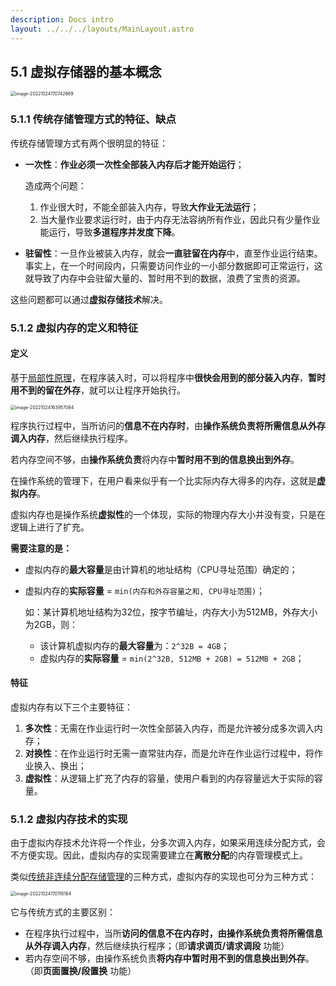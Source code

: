 ```yaml
---
description: Docs intro
layout: ../../../layouts/MainLayout.astro
---
```


## 5.1 虚拟存储器的基本概念

<img src="https://images.drshw.tech/images/notes/image-20221024170742669.png" alt="image-20221024170742669" style="zoom:50%;" />

### 5.1.1 传统存储管理方式的特征、缺点

传统存储管理方式有两个很明显的特征：

+ **一次性**：**作业必须一次性全部装入内存后才能开始运行**；

  造成两个问题：

  1. 作业很大时，不能全部装入内存，导致**大作业无法运行**；
  2. 当大量作业要求运行时，由于内存无法容纳所有作业，因此只有少量作业能运行，导致**多道程序并发度下降**。

+ **驻留性**：一旦作业被装入内存，就会**一直驻留在内存**中，直至作业运行结束。事实上，在一个时间段内，只需要访问作业的一小部分数据即可正常运行，这就导致了内存中会驻留大量的、暂时用不到的数据，浪费了宝贵的资源。

这些问题都可以通过**虚拟存储技术**解决。

### 5.1.2 虚拟内存的定义和特征

#### 定义

基于[局部性原理](https://docs.drshw.tech/os/4/3/#%E5%B1%80%E9%83%A8%E6%80%A7%E5%8E%9F%E7%90%86)，在程序装入时，可以将程序中**很快会用到的部分装入内存**，**暂时用不到的留在外存**，就可以让程序开始执行。

<img src="https://images.drshw.tech/images/notes/image-20221024163957064.png" alt="image-20221024163957064" style="zoom:50%;" />

程序执行过程中，当所访问的**信息不在内存时**，由**操作系统负责将所需信息从外存调入内存**，然后继续执行程序。

若内存空间不够，由**操作系统负责**将内存中**暂时用不到的信息换出到外存**。

在操作系统的管理下，在用户看来似乎有一个比实际内存大得多的内存，这就是**虚拟内存**。

虚拟内存也是操作系统**虚拟性**的一个体现，实际的物理内存大小并没有变，只是在逻辑上进行了扩充。

**需要注意的是：**

+ 虚拟内存的**最大容量**是由计算机的地址结构（CPU寻址范围）确定的；

+ 虚拟内存的**实际容量** = `min(内存和外存容量之和, CPU寻址范围)`；

  如：某计算机地址结构为32位，按字节编址，内存大小为512MB，外存大小为2GB，则：

  + 该计算机虚拟内存的**最大容量**为：`2^32B = 4GB`；
  + 虚拟内存的**实际容量** = `min(2^32B, 512MB + 2GB) = 512MB + 2GB`；

#### 特征

虚拟内存有以下三个主要特征：

1. **多次性**：无需在作业运行时一次性全部装入内存，而是允许被分成多次调入内存；
2. **对换性**：在作业运行时无需一直常驻内存，而是允许在作业运行过程中，将作业换入、换出；
3. **虚拟性**：从逻辑上扩充了内存的容量，使用户看到的内存容量远大于实际的容量。

### 5.1.2 虚拟内存技术的实现

由于虚拟内存技术允许将一个作业，分多次调入内存，如果采用连续分配方式，会不方便实现。因此，虚拟内存的实现需要建立在**离散分配**的内存管理模式上。

类似[传统非连续分配存储管理](https://docs.drshw.tech/os/4/3/)的三种方式，虚拟内存的实现也可分为三种方式：

<img src="https://images.drshw.tech/images/notes/image-20221024170116164.png" alt="image-20221024170116164" style="zoom:50%;" />

它与传统方式的主要区别：

+ 在程序执行过程中，当所**访问的信息不在内存时，由操作系统负责将所需信息从外存调入内存**，然后继续执行程序；（即**请求调页/请求调段** 功能）
+ 若内存空间不够，由操作系统负责**将内存中暂时用不到的信息换出到外存**。（即**页面置换/段置换** 功能）
